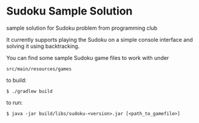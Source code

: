 # Sudoku Sample Solution
sample solution for Sudoku problem from programming club

It currently supports playing the Sudoku on a simple console interface
and solving it using backtracking.

You can find some sample Sudoku game files to work with under
```
src/main/resources/games
```

to build:
```
$ ./gradlew build
```

to run:

```
$ java -jar build/libs/sudoku-<version>.jar [<path_to_gamefile>]
```
